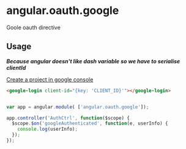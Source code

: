 angular.oauth.google
=======================

Goole oauth directive

Usage
-------------------------------

***Because angular doesn't like dash variable so we have to serialise clientId***

[Create a project in google console](https://developers.google.com/+/web/signin/add-button)

```html
<google-login client-id="{key: 'CLIENT_ID}'"></google-login>
```

```javascript

var app = angular.module( ['angular.oauth.google']);

app.controller('AuthCtrl', function($scope) {
  $scope.$on('googleAuthenticated', function(e, userInfo) {
    console.log(userInfo);
  });
});

```

